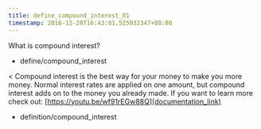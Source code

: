 ```yaml
---
title: define_compound_interest_01
timestamp: 2016-12-28T16:43:01.525032347+08:00
---
```


What is compound interest?
* define/compound_interest

< Compound interest is the best way for your money to make you more money. Normal interest rates are applied on one amount, but compound interest adds on to the money you already made. If you want to learn more check out: [https://youtu.be/wf91rEGw88Q](documentation_link)
* definition/compound_interest
